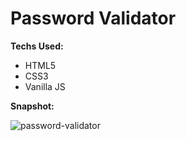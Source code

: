 # Password Validator

**Techs Used:**
- HTML5
- CSS3
- Vanilla JS

**Snapshot:**


![password-validator](https://github.com/khansawidhani/coding-fun/assets/57295367/a3de0b79-d9d1-467c-87ef-f01f2e7b7321)
